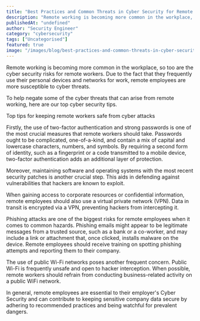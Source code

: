 ```yaml
---
title: "Best Practices and Common Threats in Cyber Security for Remote Workers"
description: "Remote working is becoming more common in the workplace, so too are the cyber security risks for remote workers. Due to the fact that they frequently use their ..."
publishedAt: "undefined"
author: "Security Engineer"
category: "cybersecurity"
tags: ["Uncategorised"]
featured: true
image: "/images/blog/best-practices-and-common-threats-in-cyber-security-for-remote-workers-featured.jpeg"
---
```


Remote working is becoming more common in the workplace, so too are the cyber security risks for remote workers. Due to the fact that they frequently use their personal devices and networks for work, remote employees are more susceptible to cyber threats. 

To help negate some of the cyber threats that can arise from remote working, here are our top cyber security tips.

Top tips for keeping remote workers safe from cyber attacks

Firstly, the use of two-factor authentication and strong passwords is one of the most crucial measures that remote workers should take. Passwords ought to be complicated, one-of-a-kind, and contain a mix of capital and lowercase characters, numbers, and symbols. By requiring a second form of identity, such as a fingerprint or a code transmitted to a mobile device, two-factor authentication adds an additional layer of protection.

Moreover, maintaining software and operating systems with the most recent security patches is another crucial step. This aids in defending against vulnerabilities that hackers are known to exploit.

When gaining access to corporate resources or confidential information, remote employees should also use a virtual private network (VPN). Data in transit is encrypted via a VPN, preventing hackers from intercepting it.

Phishing attacks are one of the biggest risks for remote employees when it comes to common hazards. Phishing emails might appear to be legitimate messages from a trusted source, such as a bank or a co-worker, and may include a link or attachment that, once clicked, installs malware on the device. Remote employees should receive training on spotting phishing attempts and reporting them to their company.

The use of public Wi-Fi networks poses another frequent concern. Public Wi-Fi is frequently unsafe and open to hacker interception. When possible, remote workers should refrain from conducting business-related activity on a public WiFi network.

In general, remote employees are essential to their employer's Cyber Security and can contribute to keeping sensitive company data secure by adhering to recommended practices and being watchful for prevalent dangers.
